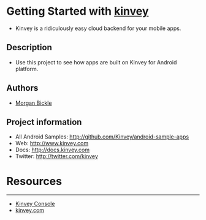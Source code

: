 # Getting Started with [kinvey](http://docs.kinvey.com/android-getting-started.html)

* Kinvey is a ridiculously easy cloud backend for your mobile apps.

## Description

* Use this project to see how apps are built on Kinvey for Android platform. 

## Authors

* [Morgan Bickle](mailto:morgan@kinvey.com)

## Project information

* All Android Samples: http://github.com/Kinvey/android-sample-apps
* Web: http://www.kinvey.com
* Docs: http://docs.kinvey.com
* Twitter: http://twitter.com/kinvey

# Resources
---
  - [Kinvey Console](https://console.kinvey.com)
  - [kinvey.com](http://www.kinvey.com/)

